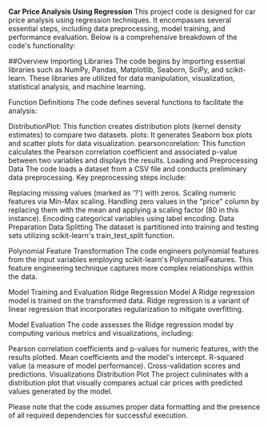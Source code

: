 **Car Price Analysis Using Regression**
This project code is designed for car price analysis using regression techniques. It encompasses several essential steps, including data preprocessing, model training, and performance evaluation. Below is a comprehensive breakdown of the code's functionality:

##Overview
Importing Libraries
The code begins by importing essential libraries such as NumPy, Pandas, Matplotlib, Seaborn, SciPy, and scikit-learn. These libraries are utilized for data manipulation, visualization, statistical analysis, and machine learning.

Function Definitions
The code defines several functions to facilitate the analysis:

DistributionPlot: This function creates distribution plots (kernel density estimates) to compare two datasets.
plots: It generates Seaborn box plots and scatter plots for data visualization.
pearsoncorelation: This function calculates the Pearson correlation coefficient and associated p-value between two variables and displays the results.
Loading and Preprocessing Data
The code loads a dataset from a CSV file and conducts preliminary data preprocessing. Key preprocessing steps include:

Replacing missing values (marked as '?') with zeros.
Scaling numeric features via Min-Max scaling.
Handling zero values in the "price" column by replacing them with the mean and applying a scaling factor (80 in this instance).
Encoding categorical variables using label encoding.
Data Preparation
Data Splitting
The dataset is partitioned into training and testing sets utilizing scikit-learn's train_test_split function.

Polynomial Feature Transformation
The code engineers polynomial features from the input variables employing scikit-learn's PolynomialFeatures. This feature engineering technique captures more complex relationships within the data.

Model Training and Evaluation
Ridge Regression Model
A Ridge regression model is trained on the transformed data. Ridge regression is a variant of linear regression that incorporates regularization to mitigate overfitting.

Model Evaluation
The code assesses the Ridge regression model by computing various metrics and visualizations, including:

Pearson correlation coefficients and p-values for numeric features, with the results plotted.
Mean coefficients and the model's intercept.
R-squared value (a measure of model performance).
Cross-validation scores and predictions.
Visualizations
Distribution Plot
The project culminates with a distribution plot that visually compares actual car prices with predicted values generated by the model.

Please note that the code assumes proper data formatting and the presence of all required dependencies for successful execution.
